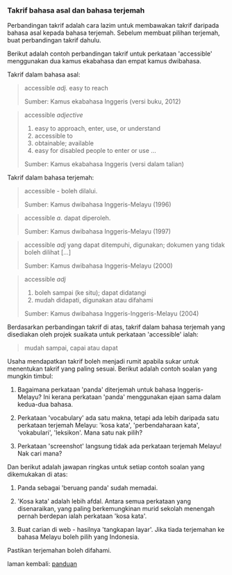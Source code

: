 ---
---

### Takrif bahasa asal dan bahasa terjemah

Perbandingan takrif adalah cara lazim untuk membawakan
takrif daripada bahasa asal kepada bahasa terjemah. Sebelum
membuat pilihan terjemah, buat perbandingan takrif dahulu.

Berikut adalah contoh perbandingan takrif untuk perkataan
'accessible' menggunakan dua kamus ekabahasa dan empat
kamus dwibahasa.

Takrif dalam bahasa asal:

> accessible *adj.* easy to reach
>
> Sumber: Kamus ekabahasa Inggeris (versi buku, 2012)

> accessible *adjective*
>
> 1. easy to approach, enter, use, or understand
> 2. accessible to
> 3. obtainable; available
> 4. easy for disabled people to enter or use
>    ...
>
> Sumber: Kamus ekabahasa Inggeris (versi dalam talian)

Takrif dalam bahasa terjemah:

> accessible - boleh dilalui.
>
> Sumber: Kamus dwibahasa Inggeris-Melayu (1996)

> accessible *a.* dapat diperoleh.
>
> Sumber: Kamus dwibahasa Inggeris-Melayu (1997)

> accessible *adj* yang dapat ditempuhi, digunakan;
> dokumen yang tidak boleh dilihat [...]
>
> Sumber: Kamus dwibahasa Inggeris-Melayu (2000)

> accessible *adj*
>
> 1. boleh sampai (ke situ); dapat didatangi
> 2. mudah didapati, digunakan atau difahami
>
> Sumber: Kamus dwibahasa Inggeris-Inggeris-Melayu (2004)

Berdasarkan perbandingan takrif di atas, takrif dalam
bahasa terjemah yang disediakan oleh projek suaikata untuk
perkataan 'accessible' ialah:

> mudah sampai, capai atau dapat

Usaha mendapatkan takrif boleh menjadi rumit apabila
sukar untuk menentukan takrif yang paling sesuai. Berikut
adalah contoh soalan yang mungkin timbul:

1. Bagaimana perkataan 'panda' diterjemah untuk bahasa
Inggeris-Melayu? Ini kerana perkataan 'panda' menggunakan
ejaan sama dalam kedua-dua bahasa.

2. Perkataan 'vocabulary' ada satu makna, tetapi ada lebih
daripada satu perkataan terjemah Melayu: 'kosa kata',
'perbendaharaan kata', 'vokabulari', 'leksikon'. Mana satu
nak pilih?

3. Perkataan 'screenshot' langsung tidak ada perkataan
terjemah Melayu! Nak cari mana?

Dan berikut adalah jawapan ringkas untuk setiap contoh
soalan yang dikemukakan di atas:

1. Panda sebagai 'beruang panda' sudah memadai.

2. 'Kosa kata' adalah lebih afdal. Antara semua perkataan
yang disenaraikan, yang paling berkemungkinan murid sekolah
menengah pernah berdepan ialah perkataan 'kosa kata'.

3. Buat carian di web - hasilnya 'tangkapan layar'. Jika
tiada terjemahan ke bahasa Melayu boleh pilih yang
Indonesia.

Pastikan terjemahan boleh difahami.

laman kembali: [panduan][0]

  [0]: ../index.md
